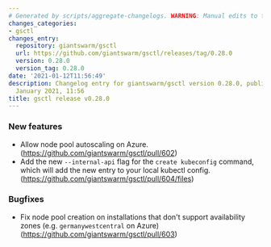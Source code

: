 ```yaml
---
# Generated by scripts/aggregate-changelogs. WARNING: Manual edits to this files will be overwritten.
changes_categories:
- gsctl
changes_entry:
  repository: giantswarm/gsctl
  url: https://github.com/giantswarm/gsctl/releases/tag/0.28.0
  version: 0.28.0
  version_tag: 0.28.0
date: '2021-01-12T11:56:49'
description: Changelog entry for giantswarm/gsctl version 0.28.0, published on 12
  January 2021, 11:56
title: gsctl release v0.28.0
---
```


### New features

- Allow node pool autoscaling on Azure. (https://github.com/giantswarm/gsctl/pull/602)
- Add the new `--internal-api` flag for the `create kubeconfig` command, which will add the new entry to your local kubectl config. (https://github.com/giantswarm/gsctl/pull/604/files)

### Bugfixes

- Fix node pool creation on installations that don't support availability zones (e.g. `germanywestcentral` on Azure) (https://github.com/giantswarm/gsctl/pull/603)

